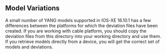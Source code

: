 ## Model Variations

A small number of YANG models supported in IOS-XE 16.10.1 has a few differences between the platforms for which the deviation files have been created. If you are working with cable platform, you should copy the deviation files from this directory into your working directory and use them. If you retrieve models directly from a device, you will get the correct set of models and deviations.
